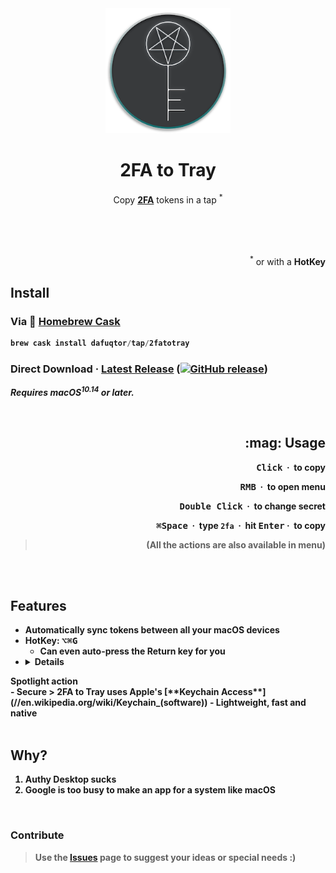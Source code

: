<div align="center">
  <img src="icons/icon256.png" width="200" height="200">
	<h1>2FA to Tray</h1>
	<p>
		Copy <b><a href="//en.wikipedia.org/wiki/Multi-factor_authentication">2FA</a></b> tokens in a tap <sup>*</sup>
	</p>
	<br>
	<br>
	<br>
	<p align="right">
		<sup>*</sup> or with a <b>HotKey<b>
	</p>
</div>

## Install

### Via :beer: [Homebrew Cask](//brew.sh)

```powershell
brew cask install dafuqtor/tap/2fatotray
```

### Direct Download · **[Latest Release](//github.com/DaFuqtor/2FAtoTray/releases/latest/download/2FAtoTray.zip) ([![GitHub release](https://img.shields.io/github/release/dafuqtor/2fatotray?label=%20&color=gray)](//github.com/DaFuqtor/2FAtoTray/releases))**

*Requires macOS<sup>10.14</sup> or later.*

<br>

<h2 align="right">:mag: Usage</h2>
<p align="right"><kbd>Click</kbd> &nbsp·&nbsp to copy</p>
<p align="right"><kbd>RMB</kbd> &nbsp·&nbsp to open menu</p>
<p align="right"><kbd>Double Click</kbd> &nbsp·&nbsp to change secret</p>
<p align="right"><kbd>⌘</kbd><kbd>Space</kbd> &nbsp·&nbsp type <code>2fa</code> &nbsp·&nbsp hit <kbd>Enter</kbd>&nbsp·&nbsp to copy</p>
<blockquote align="right">
	<p>(All the actions are also available in menu)</p>
</blockquote>

<br>
<br>

## Features

- Automatically **sync** tokens between all your macOS devices
- HotKey: <kbd>⌥</kbd><kbd>⌘</kbd><kbd>G</kbd>
  - Can even auto-press the Return key for you
- <details>
<summary>Spotlight action</summary>
</details>
- Secure
	> 2FA to Tray uses Apple's [**Keychain Access**](//en.wikipedia.org/wiki/Keychain_(software))
- Lightweight, fast and native

<br>
<br>

## Why?

1. Authy Desktop sucks
2. Google is too busy to make an app for a system like macOS

<br>

### Contribute

> Use the [Issues](//github.com/Dafuqtor/2FAtoTray/issues) page to suggest your ideas or special needs :)